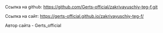 Ссылка на github: https://github.com/Gerts-official/zakrivayuschiy-teg-f.git

Ссылка на сайт: https://gerts-official.github.io/zakrivayuschiy-teg-f/

Автор сайта - Gerts_official
